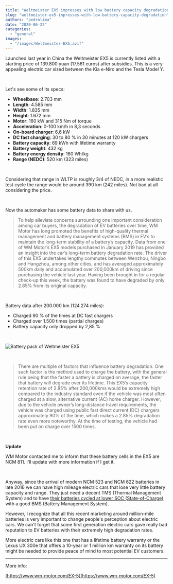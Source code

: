 ```yaml
---
title: "Weltmeister EX5 impresses with low battery capacity degradation"
slug: "weltmeister-ex5-impresses-with-low-battery-capacity-degradation"
authors: "pedrolima"
date: "2020-06-22"
categories: 
  - "general"
images: 
  - "/images/Weltmeister-EX5.avif"
---
```


Launched last year in China the Weltmeister EX5 is currently listed with a starting price of 139.800 yuan (17.561 euros) after subsidies. This is a very appealing electric car sized between the Kia e-Niro and the Tesla Model Y.

 

Let's see some of its specs:

- **Wheelbase**: 2.703 mm
- **Length**: 4.585 mm
- **Width**: 1.835 mm
- **Height**: 1.672 mm
- **Motor**: 160 kW and 315 Nm of torque
- **Acceleration**: 0-100 km/h in 8,3 seconds
- **On-board charger**: 6,6 kW
- **DC fast charging**: 30 to 80 % in 30 minutes at 120 kW chargers
- **Battery capacity**: 69 kWh with lifetime warranty
- **Battery weight**: 432 kg
- **Battery energy density**: 160 Wh/kg
- **Range (NEDC)**: 520 km (323 miles)

 

Considering that range in WLTP is roughly 3/4 of NEDC, in a more realistic test cycle the range would be around 390 km (242 miles). Not bad at all considering the price.

 

Now the automaker has some battery data to share with us.

> To help alleviate concerns surrounding one important consideration among car buyers, the degradation of EV batteries over time, WM Motor has long promoted the benefits of high-quality thermal management and battery management systems (BMS) in EV’s to maintain the long-term stability of a battery’s capacity. Data from one of WM Motor’s EX5 models purchased in January 2019 has provided an insight into the car’s long-term battery degradation rate. The driver of this EX5 undertakes lengthy commutes between Wenzhou, Ningbo and Hangzhou, among other cities, and has averaged approximately 500km daily and accumulated over 200,000km of driving since purchasing the vehicle last year. Having been brought in for a regular check-up this week, the battery was found to have degraded by only 2.85% from its original capacity.

 

Battery data after 200.000 km (124.274 miles):

- Charged 90 % of the times at DC fast chargers
- Charged over 1.500 times (partial charges)
- Battery capacity only dropped by 2,85 %

 

![Battery pack of Weltmeister EX5](images/Battery-pack-of-Weltmeister-EX5.avif)

 

> There are multiple of factors that influence battery degradation. One such factor is the method used to charge the battery, with the general rule being that the faster a battery is charged on average, the faster that battery will degrade over its lifetime. This EX5’s capacity retention rate of 2.85% after 200,000kms would be extremely high compared to the industry standard even if the vehicle was most often charged at a slow, alternative current (AC) home charger. However, due to the vehicle owner’s long-distance travel requirements, the vehicle was charged using public fast direct current (DC) chargers approximately 90% of the time, which makes a 2.85% degradation rate even more noteworthy. At the time of testing, the vehicle had been put on charge over 1500 times.

 

**Update**

WM Motor contacted me to inform that these battery cells in the EX5 are NCM 811. I'll update with more information if I get it.

 

Anyway, since the arrival of modern NCM 523 and NCM 622 batteries in late 2016 we can have high mileage electric cars that lose very little battery capacity and range. They just need a decent TMS (Thermal Management System) and to have [their batteries cycled at lower SOC (State-of-Charge)](/2018/04/27/battery-charging-full-versus-partial/) with a good BMS (Battery Management System).

However, I recognize that all this recent marketing around million-mile batteries is very important to change people's perception about electric cars. We can't forget that some first generation electric cars gave really bad reputation to EV batteries with their extremely high degradation rates.

More electric cars like this one that has a lifetime battery warranty or the Lexus UX 300e that offers a 10-year or 1 million km warranty on its battery might be needed to provide peace of mind to most potential EV customers.

---

More info:

[https://www.wm-motor.com/EX-5](https://www.wm-motor.com/EX-5)
